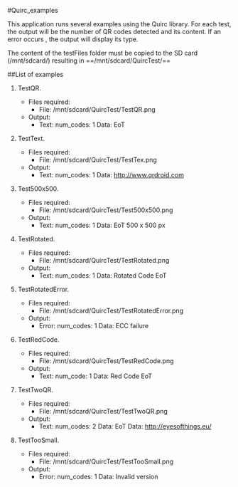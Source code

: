 #Quirc_examples

This application runs several examples using the Quirc library. For each test, the output will be the number of QR codes detected and its content. If an error occurs , the output will display its type.

The content of the testFiles folder must be copied to the SD card (/mnt/sdcard/) resulting in ==/mnt/sdcard/QuircTest/==

##List of examples

1. TestQR.
	- Files required:
		- File: /mnt/sdcard/QuircTest/TestQR.png
	- Output:
		- Text: num_codes: 1 Data: EoT

2. TestText.
	- Files required:
		- File: /mnt/sdcard/QuircTest/TestTex.png
	- Output:
		- Text: num_codes: 1 Data: http://www.qrdroid.com

3. Test500x500.
	- Files required:
		- File: /mnt/sdcard/QuircTest/Test500x500.png
	- Output:
		- Text: num_codes: 1 Data: EoT 500 x 500 px

4. TestRotated.
	- Files required:
		- File: /mnt/sdcard/QuircTest/TestRotated.png
	- Output:
		- Text: num_codes: 1 Data: Rotated Code EoT

5. TestRotatedError.
	- Files required:
		- File: /mnt/sdcard/QuircTest/TestRotatedError.png
	- Output:
		- Error: num_codes: 1 Data: ECC failure

6. TestRedCode.
	- Files required:
		- File: /mnt/sdcard/QuircTest/TestRedCode.png
	- Output:
		- Text: num_code: 1 Data: Red Code EoT

7. TestTwoQR.
	- Files required:
		- File: /mnt/sdcard/QuircTest/TestTwoQR.png
	- Output:
		- Text: num_codes: 2 Data: EoT Data: http://eyesofthings.eu/

8. TestTooSmall.
	- Files required:
		- File: /mnt/sdcard/QuircTest/TestTooSmall.png
	- Output:
		- Error: num_codes: 1 Data: Invalid version
    